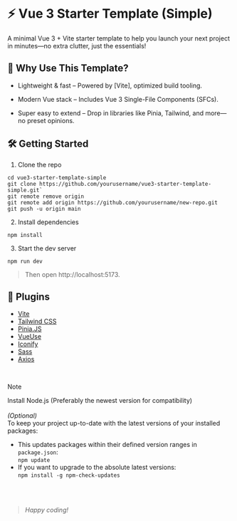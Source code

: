 # ⚡ Vue 3 Starter Template (Simple)
A minimal Vue 3 + Vite starter template to help you launch your next project in minutes—no extra clutter, just the essentials!

## 🚀 Why Use This Template?
+ Lightweight & fast – Powered by [Vite], optimized build tooling.

- Modern Vue stack – Includes Vue 3 Single-File Components (SFCs).

- Super easy to extend – Drop in libraries like Pinia, Tailwind, and more—no preset opinions.

## 🛠️ Getting Started
1. Clone the repo<br>
```
cd vue3-starter-template-simple
git clone https://github.com/yourusername/vue3-starter-template-simple.git`
git remote remove origin
git remote add origin https://github.com/yourusername/new-repo.git
git push -u origin main
```
2. Install dependencies
```
npm install
```
3. Start the dev server
```
npm run dev
```
> Then open http://localhost:5173.

## 🔧 Plugins
- [Vite](https://vitejs.dev/)
- [Tailwind CSS](https://tailwindcss.com/)
- [Pinia.JS](https://pinia.vuejs.org/)
- [VueUse](https://vueuse.org/)
- [Iconify](https://iconify.design/)
- [Sass](https://sass-lang.com/)
- [Axios](https://axios-http.com/)
<br/>

> [!NOTE]
> Install Node.js (Preferably the newest version for compatibility)<br/><br/>
> _(Optional)_<br/>
> To keep your project up-to-date with the latest versions of your installed packages:<br/>
> - This updates packages within their defined version ranges in `package.json`:<br/>
> `npm update`
> - If you want to upgrade to the absolute latest versions:<br/>
> `npm install -g npm-check-updates`

<br/><br/>
> *Happy coding!*
